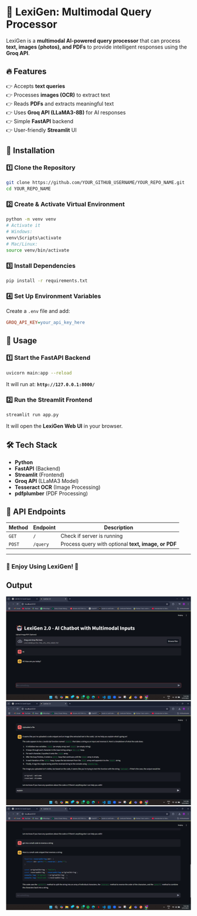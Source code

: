 # 🚀 LexiGen: Multimodal Query Processor  

LexiGen is a **multimodal AI-powered query processor** that can process **text, images (photos), and PDFs** to provide intelligent responses using the **Groq API**.  

## 🔥 Features  
👉 Accepts **text queries**  
👉 Processes **images (OCR)** to extract text  
👉 Reads **PDFs** and extracts meaningful text  
👉 Uses **Groq API (LLaMA3-8B)** for AI responses  
👉 Simple **FastAPI** backend  
👉 User-friendly **Streamlit** UI  

## 📌 Installation  

### 1️⃣ Clone the Repository  
```sh
git clone https://github.com/YOUR_GITHUB_USERNAME/YOUR_REPO_NAME.git
cd YOUR_REPO_NAME
```

### 2️⃣ Create & Activate Virtual Environment  
```sh
python -m venv venv
# Activate it
# Windows:
venv\Scripts\activate
# Mac/Linux:
source venv/bin/activate
```

### 3️⃣ Install Dependencies  
```sh
pip install -r requirements.txt
```

### 4️⃣ Set Up Environment Variables  
Create a `.env` file and add:  
```ini
GROQ_API_KEY=your_api_key_here
```

## 🚀 Usage  

### 1️⃣ Start the FastAPI Backend  
```sh
uvicorn main:app --reload
```
It will run at: **`http://127.0.0.1:8000/`**  

### 2️⃣ Run the Streamlit Frontend  
```sh
streamlit run app.py
```
It will open the **LexiGen Web UI** in your browser.  

## 🛠️ Tech Stack  
- **Python**  
- **FastAPI** (Backend)  
- **Streamlit** (Frontend)  
- **Groq API** (LLaMA3 Model)  
- **Tesseract OCR** (Image Processing)  
- **pdfplumber** (PDF Processing)  

## 🤖 API Endpoints  
| Method | Endpoint  | Description |
|--------|----------|-------------|
| `GET`  | `/`      | Check if server is running |
| `POST` | `/query` | Process query with optional **text, image, or PDF** |


---

### 🎉 Enjoy Using LexiGen! 🚀  

## Output
![Home Page](https://github.com/Bahugun0042/LexiGen/blob/8d35f8ad0520bdb558171d8d4194bb579461f3e4/Screenshot%20(10).png)
![Home Page](https://github.com/Bahugun0042/LexiGen/blob/8d35f8ad0520bdb558171d8d4194bb579461f3e4/Screenshot%20(13).png)
![Home Page](https://github.com/Bahugun0042/LexiGen/blob/8d35f8ad0520bdb558171d8d4194bb579461f3e4/Screenshot%20(14).png)


